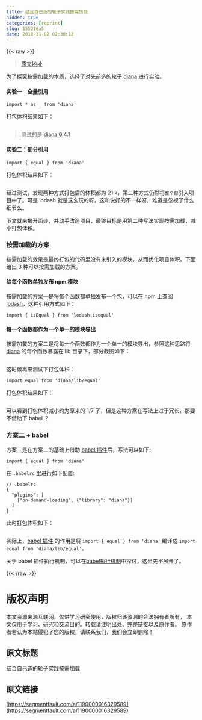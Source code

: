 ```yaml
---
title: 结合自己造的轮子实践按需加载
hidden: true
categories: [reprint]
slug: 155216a5
date: 2018-11-02 02:30:12
---
```


{{< raw >}}
<blockquote><a href="https://github.com/MuYunyun/diana/issues/5" rel="nofollow noreferrer" target="_blank">&#x539F;&#x6587;&#x5730;&#x5740;</a></blockquote><p>&#x4E3A;&#x4E86;&#x63A2;&#x7A76;&#x6309;&#x9700;&#x52A0;&#x8F7D;&#x7684;&#x672C;&#x8D28;&#xFF0C;&#x9009;&#x62E9;&#x4E86;&#x5BF9;&#x5148;&#x524D;&#x9020;&#x7684;&#x8F6E;&#x5B50; <a href="https://github.com/MuYunyun/diana" rel="nofollow noreferrer" target="_blank">diana</a> &#x8FDB;&#x884C;&#x5B9E;&#x9A8C;&#x3002;</p><h4>&#x5B9E;&#x9A8C;&#x4E00;&#xFF1A;&#x5168;&#x91CF;&#x5F15;&#x7528;</h4><div class="widget-codetool" style="display:none"><div class="widget-codetool--inner"><span class="selectCode code-tool" data-toggle="tooltip" data-placement="top" title="" data-original-title="&#x5168;&#x9009;"></span> <span type="button" class="copyCode code-tool" data-toggle="tooltip" data-placement="top" data-clipboard-text="import * as _ from &apos;diana&apos;" title="" data-original-title="&#x590D;&#x5236;"></span> <span type="button" class="saveToNote code-tool" data-toggle="tooltip" data-placement="top" title="" data-original-title="&#x653E;&#x8FDB;&#x7B14;&#x8BB0;"></span></div></div><pre class="javascript hljs"><code class="js" style="word-break:break-word;white-space:initial"><span class="hljs-keyword">import</span> * <span class="hljs-keyword">as</span> _ <span class="hljs-keyword">from</span> <span class="hljs-string">&apos;diana&apos;</span></code></pre><p>&#x6253;&#x5305;&#x4F53;&#x79EF;&#x7ED3;&#x679C;&#x5982;&#x4E0B;&#xFF1A;</p><p><span class="img-wrap"><img data-src="http://oqhtscus0.bkt.clouddn.com/6de21bdb4cd2ac1d52a6e2af839ddeb0.jpg" src="https://static.alili.techhttp://oqhtscus0.bkt.clouddn.com/6de21bdb4cd2ac1d52a6e2af839ddeb0.jpg" alt="" title="" style="cursor:pointer;display:inline"></span></p><blockquote>&#x6D4B;&#x8BD5;&#x7684;&#x662F; <a href="https://github.com/MuYunyun/diana/tree/v0.4.1/lib" rel="nofollow noreferrer" target="_blank">diana 0.4.1</a></blockquote><h4>&#x5B9E;&#x9A8C;&#x4E8C;&#xFF1A;&#x90E8;&#x5206;&#x5F15;&#x7528;</h4><div class="widget-codetool" style="display:none"><div class="widget-codetool--inner"><span class="selectCode code-tool" data-toggle="tooltip" data-placement="top" title="" data-original-title="&#x5168;&#x9009;"></span> <span type="button" class="copyCode code-tool" data-toggle="tooltip" data-placement="top" data-clipboard-text="import { equal } from &apos;diana&apos;" title="" data-original-title="&#x590D;&#x5236;"></span> <span type="button" class="saveToNote code-tool" data-toggle="tooltip" data-placement="top" title="" data-original-title="&#x653E;&#x8FDB;&#x7B14;&#x8BB0;"></span></div></div><pre class="javascript hljs"><code class="js" style="word-break:break-word;white-space:initial"><span class="hljs-keyword">import</span> { equal } <span class="hljs-keyword">from</span> <span class="hljs-string">&apos;diana&apos;</span></code></pre><p>&#x6253;&#x5305;&#x4F53;&#x79EF;&#x7ED3;&#x679C;&#x5982;&#x4E0B;&#xFF1A;</p><p><span class="img-wrap"><img data-src="http://oqhtscus0.bkt.clouddn.com/57d8e10760e2ca6a264f235ba6532d27.jpg" src="https://static.alili.techhttp://oqhtscus0.bkt.clouddn.com/57d8e10760e2ca6a264f235ba6532d27.jpg" alt="" title="" style="cursor:pointer;display:inline"></span></p><p>&#x7ECF;&#x8FC7;&#x6D4B;&#x8BD5;&#xFF0C;&#x53D1;&#x73B0;&#x4E24;&#x79CD;&#x65B9;&#x5F0F;&#x6253;&#x5305;&#x540E;&#x7684;&#x4F53;&#x79EF;&#x90FD;&#x4E3A; 21 k&#xFF0C;&#x7B2C;&#x4E8C;&#x79CD;&#x65B9;&#x5F0F;&#x4ECD;&#x7136;&#x5C06;<code>&#x6574;&#x4E2A;&#x5305;</code>&#x5F15;&#x5165;&#x9879;&#x76EE;&#x4E2D;&#x4E86;&#x3002;&#x53EF;&#x662F; lodash &#x5C31;&#x662F;&#x8FD9;&#x4E48;&#x73A9;&#x7684;&#x5440;&#xFF0C;&#x8FD9;&#x548C;&#x8BF4;&#x597D;&#x7684;&#x4E0D;&#x4E00;&#x6837;&#x5440;&#xFF0C;&#x96BE;&#x9053;&#x662F;&#x5FFD;&#x89C6;&#x4E86;&#x4EC0;&#x4E48;&#x7EC6;&#x8282;&#x4E48;&#x3002;</p><p>&#x4E0B;&#x6587;&#x5C31;&#x6765;&#x63ED;&#x5F00;&#x9762;&#x7EB1;&#xFF0C;&#x5E76;&#x52A8;&#x624B;&#x6539;&#x9020;&#x9879;&#x76EE;&#xFF0C;&#x6700;&#x7EC8;&#x76EE;&#x6807;&#x662F;&#x7528;&#x7B2C;&#x4E8C;&#x79CD;&#x5199;&#x6CD5;&#x5B9E;&#x73B0;&#x6309;&#x9700;&#x52A0;&#x8F7D;&#xFF0C;&#x51CF;&#x5C0F;&#x6253;&#x5305;&#x4F53;&#x79EF;&#x3002;</p><h3 id="articleHeader0">&#x6309;&#x9700;&#x52A0;&#x8F7D;&#x7684;&#x65B9;&#x6848;</h3><p>&#x6309;&#x9700;&#x52A0;&#x8F7D;&#x7684;&#x6548;&#x679C;&#x662F;&#x6700;&#x7EC8;&#x6253;&#x5305;&#x7684;&#x4EE3;&#x7801;&#x91CC;&#x6CA1;&#x6709;&#x672A;&#x5F15;&#x5165;&#x7684;&#x6A21;&#x5757;&#xFF0C;&#x4ECE;&#x800C;&#x4F18;&#x5316;&#x9879;&#x76EE;&#x4F53;&#x79EF;&#x3002;&#x4E0B;&#x9762;&#x7ED9;&#x51FA; 3 &#x79CD;&#x53EF;&#x4EE5;&#x6309;&#x9700;&#x52A0;&#x8F7D;&#x7684;&#x65B9;&#x6848;&#x3002;</p><h4>&#x7ED9;&#x6BCF;&#x4E2A;&#x51FD;&#x6570;&#x5355;&#x72EC;&#x53D1;&#x5E03; npm &#x6A21;&#x5757;</h4><p>&#x6309;&#x9700;&#x52A0;&#x8F7D;&#x7684;&#x65B9;&#x6848;&#x4E00;&#x662F;&#x5C06;&#x6BCF;&#x4E2A;&#x51FD;&#x6570;&#x90FD;&#x5355;&#x72EC;&#x53D1;&#x5E03;&#x4E00;&#x4E2A;&#x5305;&#xFF0C;&#x53EF;&#x4EE5;&#x5728; npm &#x4E0A;&#x67E5;&#x9605; <a href="https://www.npmjs.com/search?q=lodash" rel="nofollow noreferrer" target="_blank">lodash</a>&#xFF0C;&#x8FD9;&#x79CD;&#x5F15;&#x7528;&#x65B9;&#x5F0F;&#x5982;&#x4E0B;&#xFF1A;</p><div class="widget-codetool" style="display:none"><div class="widget-codetool--inner"><span class="selectCode code-tool" data-toggle="tooltip" data-placement="top" title="" data-original-title="&#x5168;&#x9009;"></span> <span type="button" class="copyCode code-tool" data-toggle="tooltip" data-placement="top" data-clipboard-text="import { isEqual } from &apos;lodash.isequal&apos;" title="" data-original-title="&#x590D;&#x5236;"></span> <span type="button" class="saveToNote code-tool" data-toggle="tooltip" data-placement="top" title="" data-original-title="&#x653E;&#x8FDB;&#x7B14;&#x8BB0;"></span></div></div><pre class="javascript hljs"><code class="js" style="word-break:break-word;white-space:initial"><span class="hljs-keyword">import</span> { isEqual } <span class="hljs-keyword">from</span> <span class="hljs-string">&apos;lodash.isequal&apos;</span></code></pre><h4>&#x6BCF;&#x4E00;&#x4E2A;&#x51FD;&#x6570;&#x90FD;&#x4F5C;&#x4E3A;&#x4E00;&#x4E2A;&#x5355;&#x4E00;&#x7684;&#x6A21;&#x5757;&#x5BFC;&#x51FA;</h4><p>&#x6309;&#x9700;&#x52A0;&#x8F7D;&#x7684;&#x65B9;&#x6848;&#x4E8C;&#x662F;&#x5C06;&#x6BCF;&#x4E00;&#x4E2A;&#x51FD;&#x6570;&#x90FD;&#x4F5C;&#x4E3A;&#x4E00;&#x4E2A;&#x5355;&#x4E00;&#x7684;&#x6A21;&#x5757;&#x5BFC;&#x51FA;&#xFF0C;&#x53C2;&#x7167;&#x8FD9;&#x79CD;&#x601D;&#x8DEF;&#x5C06; <a href="https://github.com/MuYunyun/diana" rel="nofollow noreferrer" target="_blank">diana</a> &#x7684;&#x6BCF;&#x4E2A;&#x51FD;&#x6570;&#x66B4;&#x9732;&#x5728; lib &#x76EE;&#x5F55;&#x4E0B;&#xFF0C;&#x90E8;&#x5206;&#x622A;&#x56FE;&#x5982;&#x4E0B;&#xFF1A;</p><p><span class="img-wrap"><img data-src="http://oqhtscus0.bkt.clouddn.com/fe6032d2fc8169d21162350df63b4907.jpg-200" src="https://static.alili.techhttp://oqhtscus0.bkt.clouddn.com/fe6032d2fc8169d21162350df63b4907.jpg-200" alt="" title="" style="cursor:pointer;display:inline"></span></p><p>&#x8FD9;&#x65F6;&#x5019;&#x518D;&#x6765;&#x6D4B;&#x8BD5;&#x4E0B;&#x6253;&#x5305;&#x4F53;&#x79EF;&#xFF1A;</p><div class="widget-codetool" style="display:none"><div class="widget-codetool--inner"><span class="selectCode code-tool" data-toggle="tooltip" data-placement="top" title="" data-original-title="&#x5168;&#x9009;"></span> <span type="button" class="copyCode code-tool" data-toggle="tooltip" data-placement="top" data-clipboard-text="import equal from &apos;diana/lib/equal&apos;" title="" data-original-title="&#x590D;&#x5236;"></span> <span type="button" class="saveToNote code-tool" data-toggle="tooltip" data-placement="top" title="" data-original-title="&#x653E;&#x8FDB;&#x7B14;&#x8BB0;"></span></div></div><pre class="javascript hljs"><code class="js" style="word-break:break-word;white-space:initial"><span class="hljs-keyword">import</span> equal <span class="hljs-keyword">from</span> <span class="hljs-string">&apos;diana/lib/equal&apos;</span></code></pre><p>&#x6253;&#x5305;&#x4F53;&#x79EF;&#x7ED3;&#x679C;&#x5982;&#x4E0B;&#xFF1A;</p><p><span class="img-wrap"><img data-src="http://oqhtscus0.bkt.clouddn.com/45f21d4f858962dbfe423c358acbace3.jpg" src="https://static.alili.techhttp://oqhtscus0.bkt.clouddn.com/45f21d4f858962dbfe423c358acbace3.jpg" alt="" title="" style="cursor:pointer;display:inline"></span></p><p>&#x53EF;&#x4EE5;&#x770B;&#x5230;&#x6253;&#x5305;&#x4F53;&#x79EF;&#x51CF;&#x5C0F;&#x7EA6;&#x4E3A;&#x539F;&#x6765;&#x7684; 1/7 &#x4E86;&#xFF0C;&#x4F46;&#x662F;&#x8FD9;&#x79CD;&#x65B9;&#x6848;&#x5728;&#x5199;&#x6CD5;&#x4E0A;&#x8FC7;&#x4E8E;&#x5197;&#x957F;&#xFF0C;&#x90A3;&#x8981;&#x4E0D;&#x501F;&#x52A9;&#x4E0B; babel &#xFF1F;</p><h3 id="articleHeader1">&#x65B9;&#x6848;&#x4E8C; + babel</h3><p>&#x65B9;&#x6848;&#x4E09;&#x662F;&#x5728;&#x65B9;&#x6848;&#x4E8C;&#x7684;&#x57FA;&#x7840;&#x4E0A;&#x501F;&#x52A9; <a href="https://github.com/demos-platform/babel-plugin-on-demand-loading" rel="nofollow noreferrer" target="_blank">babel &#x63D2;&#x4EF6;</a>&#x540E;&#xFF0C;&#x5199;&#x6CD5;&#x53EF;&#x4EE5;&#x5982;&#x4E0B;:</p><div class="widget-codetool" style="display:none"><div class="widget-codetool--inner"><span class="selectCode code-tool" data-toggle="tooltip" data-placement="top" title="" data-original-title="&#x5168;&#x9009;"></span> <span type="button" class="copyCode code-tool" data-toggle="tooltip" data-placement="top" data-clipboard-text="import { equal } from &apos;diana&apos;" title="" data-original-title="&#x590D;&#x5236;"></span> <span type="button" class="saveToNote code-tool" data-toggle="tooltip" data-placement="top" title="" data-original-title="&#x653E;&#x8FDB;&#x7B14;&#x8BB0;"></span></div></div><pre class="javascript hljs"><code class="js" style="word-break:break-word;white-space:initial"><span class="hljs-keyword">import</span> { equal } <span class="hljs-keyword">from</span> <span class="hljs-string">&apos;diana&apos;</span></code></pre><p>&#x5728; <code>.babelrc</code> &#x91CC;&#x8FDB;&#x884C;&#x5982;&#x4E0B;&#x914D;&#x7F6E;:</p><div class="widget-codetool" style="display:none"><div class="widget-codetool--inner"><span class="selectCode code-tool" data-toggle="tooltip" data-placement="top" title="" data-original-title="&#x5168;&#x9009;"></span> <span type="button" class="copyCode code-tool" data-toggle="tooltip" data-placement="top" data-clipboard-text="// .babelrc
{
  &quot;plugins&quot;: [
    [&quot;on-demand-loading&quot;, {&quot;library&quot;: &quot;diana&quot;}]
  ]
}" title="" data-original-title="&#x590D;&#x5236;"></span> <span type="button" class="saveToNote code-tool" data-toggle="tooltip" data-placement="top" title="" data-original-title="&#x653E;&#x8FDB;&#x7B14;&#x8BB0;"></span></div></div><pre class="javascript hljs"><code class="js"><span class="hljs-comment">// .babelrc</span>
{
  <span class="hljs-string">&quot;plugins&quot;</span>: [
    [<span class="hljs-string">&quot;on-demand-loading&quot;</span>, {<span class="hljs-string">&quot;library&quot;</span>: <span class="hljs-string">&quot;diana&quot;</span>}]
  ]
}</code></pre><p>&#x6B64;&#x65F6;&#x6253;&#x5305;&#x4F53;&#x79EF;&#x5982;&#x4E0B;&#xFF1A;</p><p><span class="img-wrap"><img data-src="http://oqhtscus0.bkt.clouddn.com/d1bca6090e03924a6a565570bde84c66.jpg" src="https://static.alili.techhttp://oqhtscus0.bkt.clouddn.com/d1bca6090e03924a6a565570bde84c66.jpg" alt="" title="" style="cursor:pointer;display:inline"></span></p><p>&#x5B9E;&#x9645;&#x4E0A;&#xFF0C;<a href="https://github.com/demos-platform/babel-plugin-on-demand-loading" rel="nofollow noreferrer" target="_blank">babel &#x63D2;&#x4EF6;</a> &#x7684;&#x4F5C;&#x7528;&#x662F;&#x5C06; <code>import { equal } from &apos;diana&apos;</code> &#x7F16;&#x8BD1;&#x6210; <code>import equal from &apos;diana/lib/equal&apos;</code>&#x3002;</p><p>&#x5173;&#x4E8E; babel &#x63D2;&#x4EF6;&#x6267;&#x884C;&#x673A;&#x5236;&#xFF0C;&#x53EF;&#x4EE5;&#x5728;<a href="https://github.com/MuYunyun/blog/blob/master/BasicSkill/%E7%95%AA%E5%A4%96%E7%AF%87/babel%E6%89%A7%E8%A1%8C%E6%9C%BA%E5%88%B6.md" rel="nofollow noreferrer" target="_blank">babel&#x6267;&#x884C;&#x673A;&#x5236;</a>&#x4E2D;&#x63A2;&#x8BA8;&#xFF0C;&#x8FD9;&#x91CC;&#x5148;&#x4E0D;&#x5C55;&#x5F00;&#x4E86;&#x3002;</p>
{{< /raw >}}

# 版权声明
本文资源来源互联网，仅供学习研究使用，版权归该资源的合法拥有者所有，
本文仅用于学习、研究和交流目的。转载请注明出处、完整链接以及原作者。
原作者若认为本站侵犯了您的版权，请联系我们，我们会立即删除！

## 原文标题
结合自己造的轮子实践按需加载

## 原文链接
[https://segmentfault.com/a/1190000016329589](https://segmentfault.com/a/1190000016329589)

